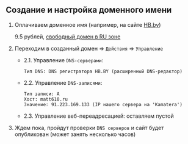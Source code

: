 ## Создание и настройка доменного имени

1. Оплачиваем доменное имя (например, на сайте [HB.by](https://hb.by))

   9.5 рублей, [свободный домен в RU зоне](http://matt610.ru)

2. Переходим в созданный домен => `Действия` => `Управление`

    * 2.1. Управление `DNS-серверами`:
      ```
      Тип DNS: DNS регистратора HB.BY (расширенный DNS-редактор)
      ```
 
   * 2.2. Управление `DNS-записями`:
     ```
     Тип записи: А
     Хост: matt610.ru
     Значение: 91.223.169.133 (IP нашего сервера на 'Kamatera')
     ```

   * 2.3. Управление веб-переадресацией: оставляем пустой

3. Ждем пока, пройдут проверки `DNS серверов` и сайт будет опубликован (может занять несколько часов)
